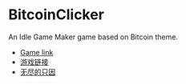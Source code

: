 # BitcoinClicker
An Idle Game Maker game based on Bitcoin theme.

* [Game link](https://orteil.dashnet.org/igm/?g=https://raw.githubusercontent.com/najoast/BitcoinClicker/main/en.txt)
* [游戏链接](https://orteil.dashnet.org/igm/?g=https://raw.githubusercontent.com/najoast/BitcoinClicker/main/cn1.txt)
* [无尽的只因](https://orteil.dashnet.org/igm/?g=https://raw.githubusercontent.com/najoast/BitcoinClicker/main/ikun.txt)

